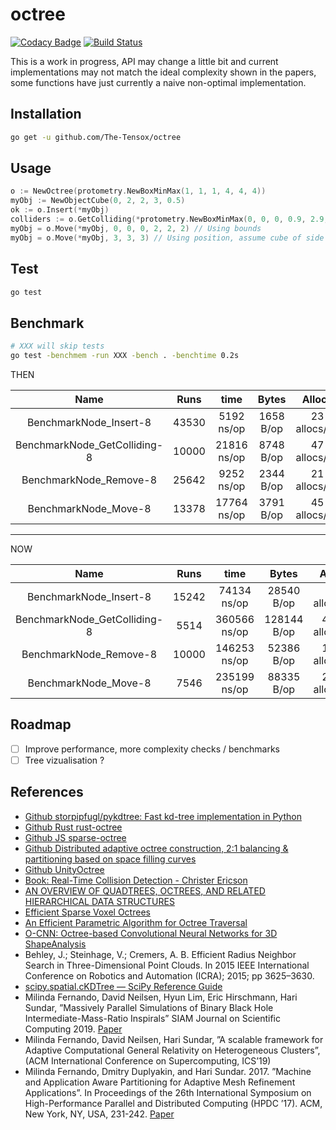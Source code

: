 
# octree

[![Codacy Badge](https://api.codacy.com/project/badge/Grade/3aa076e74fce4e80af0e694116444410)](https://app.codacy.com/gh/The-Tensox/octree?utm_source=github.com&utm_medium=referral&utm_content=The-Tensox/octree&utm_campaign=Badge_Grade_Dashboard)
[![Build Status](https://img.shields.io/circleci/project/The-Tensox/octree/master.svg)](https://circleci.com/gh/The-Tensox/octree)

This is a work in progress, API may change a little bit and current implementations may not match the ideal complexity shown in the papers, some functions have just currently a naive non-optimal implementation.

## Installation

```bash
go get -u github.com/The-Tensox/octree
```

## Usage

```go
o := NewOctree(protometry.NewBoxMinMax(1, 1, 1, 4, 4, 4))
myObj := NewObjectCube(0, 2, 2, 3, 0.5)
ok := o.Insert(*myObj)
colliders := o.GetColliding(*protometry.NewBoxMinMax(0, 0, 0, 0.9, 2.9, 0.9))
myObj = o.Move(*myObj, 0, 0, 0, 2, 2, 2) // Using bounds
myObj = o.Move(*myObj, 3, 3, 3) // Using position, assume cube of side 1
```

## Test

```bash
go test
```

## Benchmark

```bash
# XXX will skip tests
go test -benchmem -run XXX -bench . -benchtime 0.2s
```

THEN

|Name   |   Runs   |   time   |   Bytes   |   Allocs   |
|:-----:|:--------:|:--------:|:---------:|:----------:|
|BenchmarkNode_Insert-8   |   43530   |   5192 ns/op   |   1658 B/op  |   23 allocs/op   |
|BenchmarkNode_GetColliding-8   |   10000   |   21816 ns/op   |   8748 B/op   |   47 allocs/op   |
|BenchmarkNode_Remove-8   |   25642   |   9252 ns/op   |   2344 B/op   |   21 allocs/op   |
|BenchmarkNode_Move-8   |   13378   |   17764 ns/op   |   3791 B/op   |   45 allocs/op   |

 ---
NOW

|Name   |   Runs   |   time   |   Bytes   |   Allocs   |
|:-----:|:--------:|:--------:|:---------:|:----------:|
|BenchmarkNode_Insert-8   |   15242   |   74134 ns/op   |   28540 B/op  |   920 allocs/op   |
|BenchmarkNode_GetColliding-8   |   5514   |   360566 ns/op   |   128144 B/op   |   4098 allocs/op   |
|BenchmarkNode_Remove-8   |   10000   |   146253 ns/op   |   52386 B/op   |   1678 allocs/op   |
|BenchmarkNode_Move-8   |   7546   |   235199 ns/op   |   88335 B/op   |   2870 allocs/op   |

## Roadmap

- [ ] Improve performance, more complexity checks / benchmarks
- [ ] Tree vizualisation ?

## References

- [Github storpipfugl/pykdtree: Fast kd-tree implementation in Python](https://github.com/storpipfugl/pykdtree)
- [Github Rust rust-octree](https://github.com/ybyygu/rust-octree)
- [Github JS sparse-octree](https://github.com/vanruesc/sparse-octree)
- [Github Distributed adaptive octree construction, 2:1 balancing & partitioning based on space filling curves](https://github.com/paralab/Dendro-5.01)
- [Github UnityOctree](https://github.com/Nition/UnityOctree)
- [Book: Real-Time Collision Detection - Christer Ericson](https://www.amazon.com/exec/obidos/tg/detail/-/1558607323?tag=realtimecolli-20)
- [AN OVERVIEW OF QUADTREES, OCTREES, AND RELATED HIERARCHICAL DATA STRUCTURES](https://www.cs.umd.edu/~hjs/pubs/Samettfcgc88-ocr.pdf)
- [Efficient Sparse Voxel Octrees](https://research.nvidia.com/publication/efficient-sparse-voxel-octrees)
- [An Efficient Parametric Algorithm for Octree Traversal](http://wscg.zcu.cz/wscg2000/Papers_2000/X31.pdf)
- [O-CNN: Octree-based Convolutional Neural Networks for 3D ShapeAnalysis](https://wang-ps.github.io/O-CNN_files/CNN3D.pdf)
- Behley, J.; Steinhage, V.; Cremers, A. B. Efficient Radius Neighbor Search in
    Three-Dimensional Point Clouds. In 2015 IEEE International Conference on
    Robotics and Automation (ICRA); 2015; pp 3625–3630.
- [scipy.spatial.cKDTree — SciPy Reference Guide](https://docs.scipy.org/doc/scipy/reference/generated/scipy.spatial.cKDTree.html)
- Milinda Fernando, David Neilsen, Hyun Lim, Eric Hirschmann, Hari Sundar, ”Massively Parallel Simulations of Binary Black Hole Intermediate-Mass-Ratio Inspirals” SIAM Journal on Scientific Computing 2019. [Paper](https://doi.org/10.1137/18M1196972)
- Milinda Fernando, David Neilsen, Hari Sundar, ”A scalable framework for Adaptive Computational General Relativity on Heterogeneous Clusters”, (ACM International Conference on Supercomputing, ICS’19)
- Milinda Fernando, Dmitry Duplyakin, and Hari Sundar. 2017. ”Machine and Application Aware Partitioning for Adaptive Mesh Refinement Applications”. In Proceedings of the 26th International Symposium on High-Performance Parallel and Distributed Computing (HPDC ’17). ACM, New York, NY, USA, 231-242. [Paper](https://doi.org/10.1145/3078597.3078610)